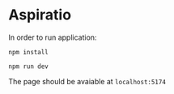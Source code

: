 # Aspiratio

In order to run application:

`npm install`

`npm run dev`

The page should be avaiable at `localhost:5174`
